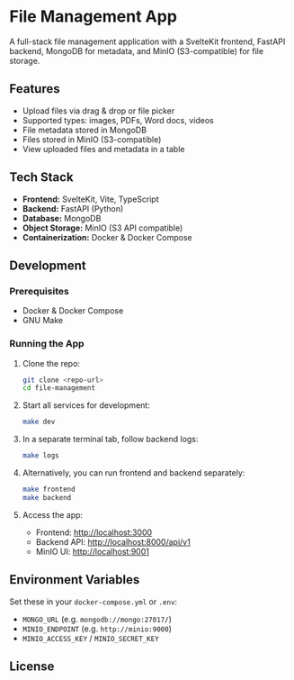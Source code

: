 # File Management App

A full-stack file management application with a SvelteKit frontend, FastAPI backend, MongoDB for metadata, and MinIO (S3-compatible) for file storage.

## Features

- Upload files via drag & drop or file picker
- Supported types: images, PDFs, Word docs, videos
- File metadata stored in MongoDB
- Files stored in MinIO (S3-compatible)
- View uploaded files and metadata in a table

## Tech Stack

- **Frontend:** SvelteKit, Vite, TypeScript
- **Backend:** FastAPI (Python)
- **Database:** MongoDB
- **Object Storage:** MinIO (S3 API compatible)
- **Containerization:** Docker & Docker Compose

## Development

### Prerequisites

- Docker & Docker Compose
- GNU Make

### Running the App

1. Clone the repo:
   ```sh
   git clone <repo-url>
   cd file-management
   ```

2. Start all services for development:
   ```sh
   make dev
   ```

3. In a separate terminal tab, follow backend logs:
   ```sh
   make logs
   ```

4. Alternatively, you can run frontend and backend separately:
   ```sh
   make frontend
   make backend
   ```

5. Access the app:
   - Frontend: [http://localhost:3000](http://localhost:3000)
   - Backend API: [http://localhost:8000/api/v1](http://localhost:8000/api/v1)
   - MinIO UI: [http://localhost:9001](http://localhost:9001)

## Environment Variables

Set these in your `docker-compose.yml` or `.env`:

- `MONGO_URL` (e.g. `mongodb://mongo:27017/`)
- `MINIO_ENDPOINT` (e.g. `http://minio:9000`)
- `MINIO_ACCESS_KEY` / `MINIO_SECRET_KEY`

## License

